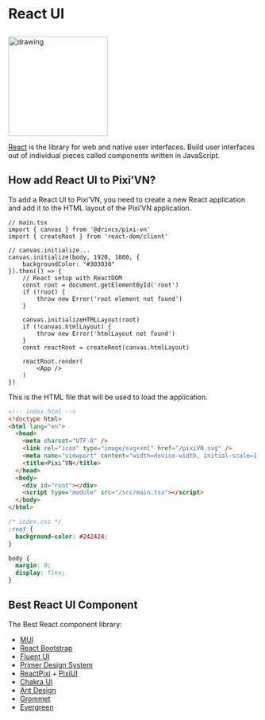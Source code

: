 # React UI

<img src="https://firebasestorage.googleapis.com/v0/b/pixi-vn.appspot.com/o/public%2Freact-logo.png?alt=media" alt="drawing" width="200" style="margin-top: 10px;" />

[React](https://react.dev/) is the library for web and native user interfaces. Build user interfaces out of individual pieces called components written in JavaScript.

## How add React UI to Pixi’VN?

To add a React UI to Pixi’VN, you need to create a new React application and add it to the HTML layout of the Pixi’VN application.

```tsx
// main.tsx
import { canvas } from '@drincs/pixi-vn'
import { createRoot } from 'react-dom/client'

// canvas.initialize...
canvas.initialize(body, 1920, 1080, {
    backgroundColor: "#303030"
}).then(() => {
    // React setup with ReactDOM
    const root = document.getElementById('root')
    if (!root) {
        throw new Error('root element not found')
    }

    canvas.initializeHTMLLayout(root)
    if (!canvas.htmlLayout) {
        throw new Error('htmlLayout not found')
    }
    const reactRoot = createRoot(canvas.htmlLayout)

    reactRoot.render(
        <App />
    )
})
```

This is the HTML file that will be used to load the application.

```html
<!-- index.html -->
<!doctype html>
<html lang="en">
  <head>
    <meta charset="UTF-8" />
    <link rel="icon" type="image/svg+xml" href="/pixiVN.svg" />
    <meta name="viewport" content="width=device-width, initial-scale=1.0" />
    <title>Pixi’VN</title>
  </head>
  <body>
    <div id="root"></div>
    <script type="module" src="/src/main.tsx"></script>
  </body>
</html>
```

```css
/* index.css */
:root {
  background-color: #242424;
}

body {
  margin: 0;
  display: flex;
}
```

## Best React UI Component

The Best React component library:

* [MUI](https://mui.com/)
* [React Bootstrap](https://react-bootstrap.github.io/)
* [Fluent UI](https://react.fluentui.dev/?path=/docs/concepts-introduction--docs)
* [Primer Design System](https://primer.style/)
* [ReactPixi](https://pixijs.io/pixi-react/) + [PixiUI](https://pixijs.io/ui/)
* [Chakra UI](https://chakra-ui.com/)
* [Ant Design](https://ant.design/)
* [Grommet](https://v2.grommet.io/)
* [Evergreen](https://evergreen.segment.com/)
